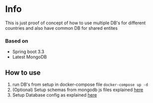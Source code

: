 # Info

This is just proof of concept of how to use multiple DB's for different countries and also have common DB for shared entites

### Based on
* Spring boot 3.3
* Latest MongoDB

## How to use
1. run DB's from setup in docker-compose file `docker-compose up -d`
2. (Optional) Setup schemas from mongodb js files explained [here](mongodb/mongodb-schema-readme.md)
3. Setup Database config as explained [here](multi-database-usage.md)